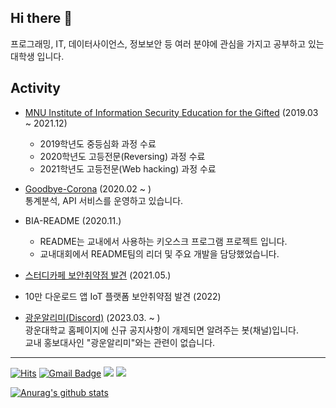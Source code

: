## Hi there 👋

프로그래밍, IT, 데이터사이언스, 정보보안 등 여러 분야에 관심을 가지고 공부하고 있는 대학생 입니다.

## Activity

- [MNU Institute of Information Security Education for the Gifted](http://secu.mokpo.ac.kr/index.9is?contentUid=4a94e39d5f702dab015f8fa6b7e414b2) (2019.03 ~ 2021.12)
    - 2019학년도 중등심화 과정 수료
    - 2020학년도 고등전문(Reversing) 과정 수료
    - 2021학년도 고등전문(Web hacking) 과정 수료

- [Goodbye-Corona](https://corona-19.kr/) (2020.02 ~ )    
통계분석, API 서비스를 운영하고 있습니다.

- BIA-README (2020.11.)
    - README는 교내에서 사용하는 키오스크 프로그램 프로젝트 입니다.
    - 교내대회에서 README팀의 리더 및 주요 개발을 담당했었습니다.

- [스터디카페 보안취약점 발견](#) (2021.05.)
- 10만 다운로드 앱 IoT 플랫폼 보안취약점 발견 (2022)

- [광운알리미(Discord)](https://discord.gg/FJRyXNTmaZ) (2023.03. ~ )    
광운대학교 홈페이지에 신규 공지사항이 개제되면 알려주는 봇(채널)입니다.     
교내 홍보대사인 "광운알리미"와는 관련이 없습니다.

---


[![Hits](https://hits.seeyoufarm.com/api/count/incr/badge.svg?url=https%3A%2F%2Fgithub.com%2Fdhlife09&count_bg=%2379C83D&title_bg=%23555555&icon=&icon_color=%23E7E7E7&title=hits&edge_flat=false)](https://hits.seeyoufarm.com) [![Gmail Badge](https://img.shields.io/badge/Gmail-d14836?style=flat-square&logo=Gmail&logoColor=white&link=mailto:dhlife09@gmail.com)](mailto:dhlife09@gmail.com) [<img src="https://dcbadge.vercel.app/api/shield/281413478122520577?style=flat-square"/>](https://discord.com/users/281413478122520577)  <a href="https://velog.io/@dhlife09"><img src="https://img.shields.io/badge/d0hyun.park-11B48A?style=flat-square&logo=Vimeo&logoColor=white&link=https://velog.io/@dhlife09"/></a>

[![Anurag's github stats](https://github-readme-stats.vercel.app/api?username=dhlife09)](https://github.com/anuraghazra/github-readme-stats)


<!--
**dhlife09/dhlife09** is a ✨ _special_ ✨ repository because its `README.md` (this file) appears on your GitHub profile.

Here are some ideas to get you started:

- 🔭 I’m currently working on ...
- 🌱 I’m currently learning ...
- 👯 I’m looking to collaborate on ...
- 🤔 I’m looking for help with ...
- 💬 Ask me about ...
- 📫 How to reach me: ...
- 😄 Pronouns: ...
- ⚡ Fun fact: ...
-->

